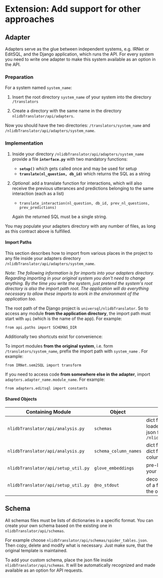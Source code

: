 # Extension: Add support for other approaches

## Adapter

Adapters serve as the glue between independent systems, e.g. IRNet or EditSQL, and the Django application, which runs the API.
For every system you need to write one adapter to make this system available as an option in the API.

### Preparation

For a system named `system_name`:

1. Insert the root directory `system_name` of your system into the directory `/translators`

2. Create a directory with the same name in the directory `nlidbTranslator/api/adapters`.

Now you should have the two directories:
`/translators/system_name` and `/nlidbTranslator/api/adapters/system_name`.

### Implementation

1. Inside your directory `/nlidbTranslator/api/adapters/system_name` provide a file **`interface.py`** with two mandatory functions:
    - **`setup()`** which gets called once and may be used for setup
    - **`translate(nl_question, db_id)`** which returns the SQL as a string

2. _Optional_: add a translate function for interactions, which will also receive the previous utterances and
predictions belonging to the same interaction (each as a list)
    - `translate_interaction(nl_question, db_id, prev_nl_questions, prev_predictions)`
    
    Again the returned SQL must be a single string.


You may populate your adapters directory with any number of files, as long as this contract above is fulfilled.

#### Import Paths
This section describes how to import from various places in the project to any file inside your adapters directory `/nlidbTranslator/api/adapters/system_name`.

_Note: The following information is for imports into your adapters directory. Regarding importing in your original system you don't need to change anything. By the time you write the system, just pretend the system's root directory is also the import path root.
The application will do everything necessary to allow these imports to work in the environment of the application too._

The root path of the Django project is `universql/nlidbTranslator`. So to access any module **from the application directory**, the import path must start
with `api` (which is the name of the app). For example:
```
from api.paths import SCHEMAS_DIR
```


Additionally two shortcuts exist for convenience:

To import modules **from the original system**, i.e. form `/translators/system_name`, prefix the import path with `system_name` .
For example:
```
from IRNet.sem2SQL import transform
```

If you need to access code **from somewhere else in the adapter**, import `adapters.adapter_name.module_name`. For example:
```
from adapters.editsql import constants
```


#### Shared Objects
Containing Module | Object | What it is
---|-----|----
| `nlidbTranslator/api/analysis.py` | `schemas` |  dict from schema name to the loaded data defined by any json file in `/nlidbTranslator/api/schemas`
| `nlidbTranslator/api/analysis.py` | `schema_column_names` |   dict from schema name to a dict from table name to column names
| `nlidbTranslator/api/setup_util.py` | `glove_embeddings` |  pre-loaded glove for usage in your system
| `nlidbTranslator/api/setup_util.py` | `@no_stdout` |   decorator to silent any output of a function (e.g. logs from the original system)


## Schema
All schemas files must be lists of dictionaries in a specific format. You can create your own schema based on the
existing one in `nlidbTranslator/api/schemas`.

For example choose `nlidbTranslator/api/schemas/spider_tables.json`. Then copy, delete and modify what is necessary.
Just make sure, that the original template is maintained.

To add your custom schema, place the json file inside `nlidbTranslator/api/schemas`. It will be automatically recognized
and made available as an option for API requests.
